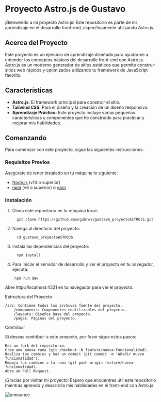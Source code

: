 # Proyecto Astro.js de Gustavo

¡Bienvenido a mi proyecto Astro.js! Este repositorio es parte de mi aprendizaje en el desarrollo front-end, específicamente utilizando Astro.js.

## Acerca del Proyecto

Este proyecto es un ejercicio de aprendizaje diseñado para ayudarme a entender los conceptos básicos del desarrollo front-end con Astro.js. Astro.js es un moderno generador de sitios estáticos que permite construir sitios web rápidos y optimizados utilizando tu framework de JavaScript favorito.

## Características

- **Astro.js**: El framework principal para construir el sitio.
- **Tailwind CSS**: Para el diseño y la creación de un diseño responsivo.
- **Aprendizaje Práctico**: Este proyecto incluye varias pequeñas características y componentes que he construido para practicar y mejorar mis habilidades.

## Comenzando

Para comenzar con este proyecto, sigue las siguientes instrucciones:

### Requisitos Previos

Asegúrate de tener instalado en tu máquina lo siguiente:

- [Node.js](https://nodejs.org/) (v14 o superior)
- [npm](https://www.npmjs.com/) (v6 o superior) o [yarn](https://yarnpkg.com/)

### Instalación

1. Clona este repositorio en tu máquina local:

         git clone https://github.com/gubres/gustavo_proyectoASTROJS.git
   
2. Navega al directorio del proyecto:

         cd gustavo_proyectoASTROJS

3. Instala las dependencias del proyecto:

         npm install

4. Para iniciar el servidor de desarrollo y ver el proyecto en tu navegador, ejecuta:

        npm run dev

Abre http://localhost:4321 en tu navegador para ver el proyecto.

Estructura del Proyecto

    /src: Contiene todos los archivos fuente del proyecto.
        /components: Componentes reutilizables del proyecto.
        /layouts: Diseños base del proyecto.
        /pages: Páginas del proyecto.

Contribuir

Si deseas contribuir a este proyecto, por favor sigue estos pasos:

    Haz un fork del repositorio.
    Crea una nueva rama (git checkout -b feature/nueva-funcionalidad).
    Realiza tus cambios y haz un commit (git commit -m 'Añadir nueva funcionalidad').
    Empuja tus cambios a la rama (git push origin feature/nueva-funcionalidad).
    Abre un Pull Request.

¡Gracias por visitar mi proyecto! Espero que encuentres útil este repositorio mientras aprendo y desarrollo mis habilidades en el front-end con Astro.js.

![announce](https://github.com/gubres/gustavo_proyectoASTROJS/assets/110687806/6286e182-408f-4cf2-a997-4254a1e8fe9b)
